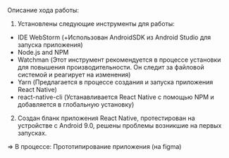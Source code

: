 Описание хода работы:
1) Установлены следующие инструменты для работы:
- IDE WebStorm (+Использован AndroidSDK из Android Studio для запуска приложения)
- Node.js and NPM
- Watchman (Этот инструмент рекомендуется в процессе установки для повышения производительности. Он следит за файловой системой и реагирует на изменения)
- Yarn (Предлагается в процессе создания и запуска приложения React Native)
- react-native-cli (Устанавливается React Native c помощью NPM и добавляется в глобальную установку)
2) Создан бланк приложения React Native, протестирован на устройстве с Android 9.0, решены проблемы возникшие на первых запусках.

=> В процессе: Прототипирование приложения (на figma)
